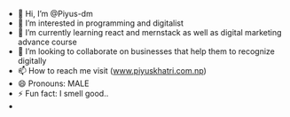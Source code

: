 - 👋 Hi, I’m @Piyus-dm
- 👀 I’m interested in programming and digitalist
- 🌱 I’m currently learning react and mernstack as well as digital marketing advance course
- 💞️ I’m looking to collaborate on businesses that help them to recognize digitally
- 📫 How to reach me visit (www.piyuskhatri.com.np)
- 😄 Pronouns: MALE
- ⚡ Fun fact: I smell good..
- 

<!---
Piyus-dm/Piyus-dm is a ✨ special ✨ repository because its `README.md` (this file) appears on your GitHub profile.
You can click the Preview link to take a look at your changes.
--->
